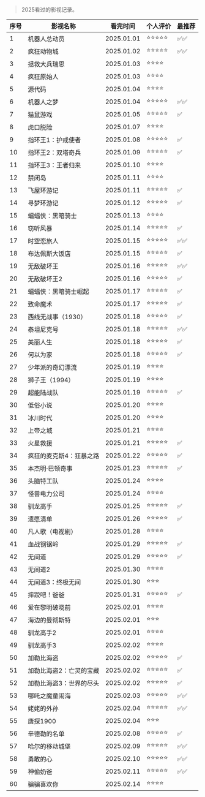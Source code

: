 >2025看过的影视记录。

| 序号 | 影视名称 | 看完时间 | 个人评价 | 最推荐 |
| --- | --- |--- |--- |--- |
| 1 | 机器人总动员 |  2025.01.01 | ⭐⭐⭐⭐⭐ | ✅✅ |
| 2 | 疯狂动物城 |  2025.01.02 | ⭐⭐⭐⭐⭐ | ✅✅ |
| 3 | 拯救大兵瑞恩 |  2025.01.03 | ⭐⭐⭐⭐ |  |
| 4 | 疯狂原始人 |  2025.01.03 | ⭐⭐⭐⭐ | |
| 5 | 源代码 |  2025.01.04 | ⭐⭐⭐⭐ | |
| 6 | 机器人之梦 | 2025.01.04 | ⭐⭐⭐⭐⭐ | ✅✅ |
| 7 | 猫鼠游戏 | 2025.01.05 | ⭐⭐⭐⭐⭐ | ✅ |
| 8 | 虎口脱险 | 2025.01.07 | ⭐⭐⭐⭐ | |
| 9 | 指环王1：护戒使者 | 2025.01.08 | ⭐⭐⭐⭐⭐ | ✅ |
| 10 | 指环王2：双塔奇兵 | 2025.01.09 | ⭐⭐⭐⭐⭐ | ✅ |
| 11 | 指环王3：王者归来 | 2025.01.10 | ⭐⭐⭐⭐ | |
| 12 | 禁闭岛 | 2025.01.11 | ⭐⭐⭐⭐ | |
| 13 | 飞屋环游记 | 2025.01.11 | ⭐⭐⭐⭐⭐ | ✅ |
| 14 | 寻梦环游记 | 2025.01.12 | ⭐⭐⭐⭐⭐ | ✅ |
| 15 | 蝙蝠侠：黑暗骑士 | 2025.01.13 | ⭐⭐⭐⭐ | |
| 16 | 窃听风暴 | 2025.01.14 | ⭐⭐⭐⭐⭐ | ✅ |
| 17 | 时空恋旅人 | 2025.01.15 | ⭐⭐⭐⭐⭐ | ✅✅ |
| 18 | 布达佩斯大饭店 | 2025.01.15 | ⭐⭐⭐⭐⭐ | ✅ |
| 19 | 无敌破坏王 | 2025.01.16 | ⭐⭐⭐⭐⭐ | ✅✅ |
| 20 | 无敌破坏王2 | 2025.01.16 | ⭐⭐⭐⭐⭐ | ✅ |
| 21 | 蝙蝠侠：黑暗骑士崛起 | 2025.01.17 | ⭐⭐⭐⭐⭐ | ✅ |
| 22 | 致命魔术 | 2025.01.17 | ⭐⭐⭐⭐⭐ | ✅ |
| 23 | 西线无战事（1930） | 2025.01.18 | ⭐⭐⭐⭐⭐ | ✅ |
| 24 | 泰坦尼克号 | 2025.01.18 | ⭐⭐⭐⭐⭐ | ✅✅ |
| 25 | 美丽人生 | 2025.01.18 | ⭐⭐⭐⭐⭐ | ✅ |
| 26 | 何以为家 | 2025.01.18 | ⭐⭐⭐⭐⭐ | ✅ |
| 27 | 少年派的奇幻漂流 | 2025.01.19 | ⭐⭐⭐⭐ | |
| 28 | 狮子王（1994） | 2025.01.19 | ⭐⭐⭐⭐ | |
| 29 | 超能陆战队 | 2025.01.19 | ⭐⭐⭐⭐⭐ | ✅ |
| 30 | 低俗小说 | 2025.01.20 | ⭐⭐⭐⭐ | |
| 31 | 冰川时代 | 2025.01.20 | ⭐⭐⭐⭐ | |
| 32 | 上帝之城 | 2025.01.21 | ⭐⭐⭐⭐ | |
| 33 | 火星救援 | 2025.01.21 | ⭐⭐⭐⭐⭐ | ✅ |
| 34 | 疯狂的麦克斯4：狂暴之路 | 2025.01.22 | ⭐⭐⭐⭐⭐ | ✅ |
| 35 | 本杰明·巴顿奇事 | 2025.01.23 | ⭐⭐⭐⭐⭐ | ✅ |
| 36 | 头脑特工队 | 2025.01.24 | ⭐⭐⭐⭐ | |
| 37 | 怪兽电力公司 | 2025.01.24 | ⭐⭐⭐⭐ | |
| 38 | 驯龙高手 | 2025.01.25 | ⭐⭐⭐⭐⭐ | ✅ |
| 39 | 遗愿清单 | 2025.01.26 | ⭐⭐⭐⭐⭐ | ✅ |
| 40 | 凡人歌（电视剧） | 2025.01.28 | ⭐⭐⭐⭐ | |
| 41 | 血战钢锯岭 | 2025.01.29 | ⭐⭐⭐⭐⭐ | ✅ |
| 42 | 无间道 | 2025.01.29 | ⭐⭐⭐⭐⭐ | ✅ |
| 43 | 无间道2 | 2025.01.30 | ⭐⭐⭐⭐ | |
| 44 | 无间道3：终极无间 | 2025.01.30 | ⭐⭐⭐ | |
| 45 | 摔跤吧！爸爸 | 2025.01.31 | ⭐⭐⭐⭐⭐ | ✅ |
| 46 | 爱在黎明破晓前 | 2025.02.01 | ⭐⭐⭐⭐ | |
| 47 | 海边的曼彻斯特 | 2025.02.01 | ⭐⭐⭐ | |
| 48 | 驯龙高手2 | 2025.02.01 | ⭐⭐⭐⭐ | |
| 49 | 驯龙高手3 | 2025.02.02 | ⭐⭐⭐⭐ | |
| 50 | 加勒比海盗 | 2025.02.02 | ⭐⭐⭐⭐⭐ | ✅ |
| 51 | 加勒比海盗2：亡灵的宝藏 | 2025.02.02 | ⭐⭐⭐⭐⭐ | ✅ |
| 52 | 加勒比海盗3：世界的尽头 | 2025.02.02 | ⭐⭐⭐⭐⭐ | ✅ |
| 53 | 哪吒之魔童闹海 | 2025.02.03 | ⭐⭐⭐⭐⭐ | ✅✅ |
| 54 | 姥姥的外孙 | 2025.02.04 | ⭐⭐⭐⭐⭐ | ✅✅ |
| 55 | 唐探1900 | 2025.02.04 | ⭐⭐⭐ | |
| 56 | 辛德勒的名单 | 2025.02.08 | ⭐⭐⭐⭐⭐ | ✅ |
| 57 | 哈尔的移动城堡 | 2025.02.09 | ⭐⭐⭐⭐⭐ | ✅✅ |
| 58 | 勇敢的心 | 2025.02.10 | ⭐⭐⭐⭐⭐ | ✅✅ |
| 59 | 神偷奶爸 | 2025.02.11 | ⭐⭐⭐⭐⭐ | ✅✅ |
| 60 | 骗骗喜欢你 | 2025.02.14 | ⭐⭐⭐⭐ | |
